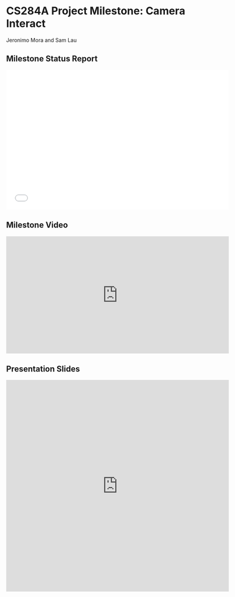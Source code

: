 # CS284A Project Milestone: Camera Interact

Jeronimo Mora and Sam Lau

## Milestone Status Report

<embed src="milestone.pdf" width="600" height="375" type='application/pdf'>

## Milestone Video

<iframe width="600" height="315" src="https://www.youtube.com/embed/p7DvAcSzZaA" frameborder="0" allowfullscreen></iframe>

## Presentation Slides

<iframe src="https://docs.google.com/presentation/d/1Y25LQcDsEfDybgXJDf0VUohYOFvgI-ONTip43thvfJs/embed?start=false&loop=false" frameborder="0" width="600" height="569" allowfullscreen="true" mozallowfullscreen="true" webkitallowfullscreen="true"></iframe>
